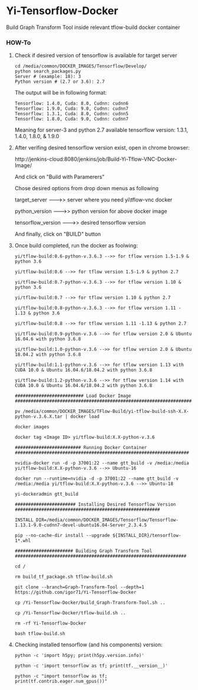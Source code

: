 # Yi-Tensorflow-Docker

Build Graph Transform Tool inside relevant tflow-build docker container

### HOW-To
1. Check if desired version of tensorflow is available for target server
   ```
   cd /media/common/DOCKER_IMAGES/Tensorflow/Develop/
   python search_packages.py
   Server # (example: 18): 3
   Python version # (2.7 or 3.6): 2.7
   ```
   The output will be in following format:
   ```
   Tensorflow: 1.4.0, Cuda: 8.0, Cudnn: cudnn6
   Tensorflow: 1.9.0, Cuda: 9.0, Cudnn: cudnn7
   Tensorflow: 1.3.1, Cuda: 8.0, Cudnn: cudnn5
   Tensorflow: 1.8.0, Cuda: 9.0, Cudnn: cudnn7
   ```
   Meaning for server-3 and python 2.7 available tensorflow version: 1.3.1, 1.4.0, 1.8.0, & 1.9.0

2. After verifing desired tensorflow version exist, open in chrome browser:

   http://jenkins-cloud:8080/jenkins/job/Build-Yi-Tflow-VNC-Docker-Image/
   
   And click on "Build with Paramerers"
  
   Chose desired options from drop down menus as following

   target_server --->> server where you need yi\tflow-vnc docker
  
   python_version --->> python version for above docker image
  
   tensorflow_version --->> desired tensorflow version
  
   And finally, click on "BUILD" button
   
  
  3. Once build completed, run the docker as foolwing:
  
     ```
     yi/tflow-build:0.6-python-v.3.6.3 -->> for tflow version 1.5-1.9 & python 3.6

     yi/tflow-build:0.6 -->> for tflow version 1.5-1.9 & python 2.7
          
     yi/tflow-build:0.7-python-v.3.6.3 -->> for tflow version 1.10 & python 3.6
          
     yi/tflow-build:0.7 -->> for tflow version 1.10 & python 2.7
          
     yi/tflow-build:0.8-python-v.3.6.3 -->> for tflow version 1.11 - 1.13 & python 3.6
          
     yi/tflow-build:0.8 -->> for tflow version 1.11 -1.13 & python 2.7
          
     yi/tflow-build:0.9-python-v.3.6 -->> for tflow version 2.0 & Ubuntu 16.04.6 with python 3.6.8
          
     yi/tflow-build:1.0-python-v.3.6 -->> for tflow version 2.0 & Ubuntu 18.04.2 with python 3.6.8
          
     yi/tflow-build:1.1-python-v.3.6 -->> for tflow version 1.13 with CUDA 10.0 & Ubuntu 16.04.6/18.04.2 with python 3.6.8
          
     yi/tflow-build:1.2-python-v.3.6 -->> for tflow version 1.14 with CUDA 10.0 & Ubuntu 16.04.6/18.04.2 with python 3.6.8
     
     ########################## Load Docker Image ########################################################################
     
     pv /media/common/DOCKER_IMAGES/TFlow-Build/yi-tflow-build-ssh-X.X-python-v.3.6.X.tar | docker load
     
     docker images
      
     docker tag <Image ID> yi/tflow-build:X.X-python-v.3.6
     
     ######################### Running Docker Container ##################################################################
     
     nvidia-docker run -d -p 37001:22 --name gtt_build -v /media:/media yi/tflow-build:X.X-python-v.3.6 -->> Ubuntu-16
     
     docker run --runtime=nvidia -d -p 37001:22 --name gtt_build -v /media:/media yi/tflow-build:X.X-python-v.3.6 -->> Ubuntu-18
     
     yi-dockeradmin gtt_build
     
     ####################### Installing Desired Tensorflow Version #######################################################
     
     INSTALL_DIR=/media/common/DOCKER_IMAGES/Tensorflow/Tensorflow-1.13.1-9.0-cudnn7-devel-ubuntu16.04-Server_2.3.4.5
     
     pip --no-cache-dir install --upgrade ${INSTALL_DIR}/tensorflow-1*.whl
     
     ###################### Building Graph Transform Tool #################################################################
     
     cd /
     
     rm build_tf_package.sh tflow-build.sh
     
     git clone --branch=Graph-Transform-Tool --depth=1 https://github.com/igor71/Yi-Tensorflow-Docker
    
     cp /Yi-Tensorflow-Docker/build_Graph-Transform-Tool.sh ..
     
     cp /Yi-Tensorflow-Docker/tflow-build.sh ..
     
     rm -rf Yi-Tensorflow-Docker
     
     bash tflow-build.sh
     
     ```
     
  4. Checking installed tensorflow (and his components) version:
     ```
     python -c 'import h5py; print(h5py.version.info)'
    
     python -c 'import tensorflow as tf; print(tf.__version__)'
     
     python -c "import tensorflow as tf; print(tf.contrib.eager.num_gpus())"
     
     ```
 
